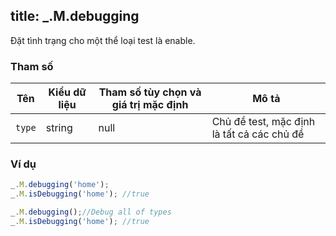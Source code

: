 title: _.M.debugging
-----

Đặt tình trạng cho một thể loại test là enable. 

### Tham số
<table class="table table-striped">
    <thead>
    <tr>
        <th>Tên</th>
        <th>Kiểu dữ liệu</th>
        <th>Tham số tùy chọn và giá trị mặc định</th>
        <th>Mô tả</th>
    </tr>
    </thead>
    <tbody>
    <tr>
        <td><code>type</code></td>
        <td>string</td>
        <td>null</td>
        <td>Chủ đề test, mặc định là tất cả các chủ đề</td>
    </tr>
    </tbody>
</table>

### Ví dụ
```js
_.M.debugging('home');
_.M.isDebugging('home'); //true
```
```js
_.M.debugging();//Debug all of types
_.M.isDebugging('home'); //true
```

